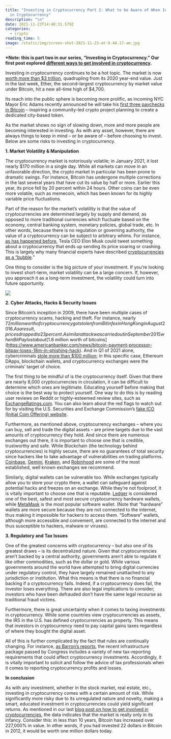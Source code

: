 ```yaml
---
title: "Investing in Cryptocurrency Part 2: What to be Aware of When Investing
  in Cryptocurrency"
description: "\n"
date: 2021-11-23T14:40:31.579Z
categories:
  - crypto
reading_time: 5
image: /static/img/screen-shot-2021-11-23-at-9.48.17-am.jpg
---
```

**\*Note: this is part two in our series, “Investing in Cryptocurrency.” Our first post explored [different ways to get involved in cryptocurrency](https://www.minecheck.com/posts/investing-in-cryptocurrency-part-1/).**

Investing in cryptocurrency continues to be a hot topic. The market is now [worth more than $3 trillion](https://time.com/6115300/cryptocurrency-value-3-trillion/), quadrupling from its 2020 year-end value. Just in the last week, Ether, the second-largest cryptocurrency by market value under Bitcoin, hit a new all-time high of $4,700. 

Its reach into the public sphere is becoming more prolific, as incoming NYC Mayor Eric Adams recently announced he will take his [first three paychecks in Bitcoin](https://www.nbcnewyork.com/news/local/eric-adams-plans-to-take-his-first-three-paychecks-as-nyc-mayor-in-bitcoin/3379169/) – inspiring a community-led crypto project planning to create a dedicated city-based token. 

As the market shows no sign of slowing down, more and more people are becoming interested in investing. As with any asset, however, there are always things to keep in mind – or be aware of – before choosing to invest. Below are some risks to investing in cryptocurrency. 

**1. Market Volatility & Manipulation** 

The cryptocurrency market is notoriously volatile; in January 2021, it lost nearly $170 million in a single day. While all markets can move in an unfavorable direction, the crypto market in particular has been prone to dramatic swings. For instance, Bitcoin has undergone multiple corrections in the last several years that have cut its value by half or more. Earlier this year, its price fell by 20 percent within 24 hours. Other coins can be even more volatile, such as memecoin, which has been known for its highly variable price fluctuations. 

Part of the reason for the market’s volatility is that the value of cryptocurrencies are determined largely by supply and demand, as opposed to more traditional currencies which fluctuate based on the economy, central banking system, monetary policies, global trade, etc. In other words, because there is no regulation or governing authority, the value of a cryptocurrency can be subject to arbitrary whims. For instance, [as has happened before](https://www.ndtv.com/world-news/elon-musk-sends-bitcoin-tumbling-with-stunning-u-turn-on-payments-2440647), Tesla CEO Elon Musk could tweet something about a cryptocurrency that ends up sending its price soaring or crashing. This is largely why many financial experts have described [cryptocurrencies as a “bubble](https://www.nytimes.com/2018/01/29/opinion/bitcoin-bubble-fraud.html).” 

One thing to consider is the big picture of your investment. If you’re looking to invest short-term, market volatility can be a large concern. If, however, you approach it as a long-term investment, the volatility could turn into future opportunity.



![](/static/img/shutterstock_1974418589-1-.jpg)

**2. Cyber Attacks, Hacks & Security Issues**

Since Bitcoin’s inception in 2009, there have been multiple cases of cryptocurrency scams, hacking and theft. For instance, nearly $72 million worth of cryptocurrency got stolen from Bitinfex in Hong Kong in August 2016. As a result, prices dropped to 23 percent. A similar attack was carried out in September 2015 when BitPay lost about [$1.8 million worth of bitcoins](https://www.americanbanker.com/news/bitcoin-payment-processor-bitpay-loses-18m-in-phishing-hack). And in Q1 of 2021 alone, cybercriminals [stole more than $100 million](https://atlasvpn.com/blog/blockchain-hackers-netted-over-100-million-in-q1-2021); in this specific case, Ethereum DApps, blockchain wallets, and cryptocurrency exchanges were the criminals’ target of choice.

The first thing to be mindful of is the cryptocurrency itself. Given that there are nearly 8,000 cryptocurrencies in circulation, it can be difficult to determine which ones are legitimate. Educating yourself before making that choice is the best way to protect yourself. One way to do this is by reading user reviews on Reddit or highly-esteemed review sites, such as [ExchangeRatings.com](https://exchangeratings.com/). You can also learn about the red flags to watch out for by visiting the U.S. Securities and Exchange Commission’s [fake ICO (Initial Coin Offering) website](https://www.investor.gov/ico-howeycoins).

Furthermore, as mentioned above, cryptocurrency exchanges – where you can buy, sell and trade the digital assets – are prime targets due to the vast amounts of cryptocurrency they hold. And since there are numerous exchanges out there, it is important to choose one that is credible, trustworthy and safe. While Blockchain (the technology behind cryptocurrencies) is highly secure, there are no guarantees of total security since hackers like to take advantage of vulnerabilities on trading platforms. [Coinbase](https://www.coinbase.com/plp/nar3?utm_source=google_search_b&utm_medium=cpc&utm_campaign=14162546120&utm_content=126804837498&utm_term=coinbase&utm_creative=543148349882&cb_device=c&cb_placement=&cb_country=us&cb_city=open&cb_language=en_us&gclid=CjwKCAjwn8SLBhAyEiwAHNTJbeKaBgZVtjkjbZWRDSg_bZP-nUpcEepR0AjIaEUgnykubXsRa6dBSBoCf74QAvD_BwE), [Gemini](https://www.gemini.com/), [Kraken](https://www.kraken.com/en-us/?clickid=S6qV5bzWHxyIRBXxyxWiKU4dUkBSC227STBH0A0&utm_source=Impact&utm_medium=Affiliate&utm_campaign=10078&utm_content=Online%20Tracking%20Link&irgwc=1&mpid=10078), and [Robinhood](https://robinhood.com/us/en/) are some of the most established, well known exchanges we recommend.

Similarly, digital wallets can be vulnerable too. While exchanges typically allow you to store your crypto there, a wallet can safeguard against potential hacks and freezes on an exchange. While they’re not foolproof, it is vitally important to choose one that is reputable. [Ledger](https://www.ledger.com/) is considered one of the best, safest and most secure cryptocurrency hardware wallets, while [MetaMask](https://metamask.io/) is the most popular software wallet. (Note that “hardware” wallets are more secure because they are not connected to the internet, thus making it impossible for hackers to access them. “Software” wallets, although more accessible and convenient, are connected to the internet and thus susceptible to hackers, malware or viruses).

**3. Regulatory and Tax Issues**

One of the greatest concerns with cryptocurrency – but also one of its greatest draws – is its decentralized nature. Given that cryptocurrencies aren’t backed by a central authority, governments aren’t able to regulate it like other commodities, such as the dollar or gold. While various governments around the world have attempted to bring digital currencies under regulatory control, they have largely remained unattached to any jurisdiction or institution. What this means is that there is no financial backing if a cryptocurrency fails. Indeed, if a cryptocurrency does fail, the investor loses everything. There are also legal implications to consider; investors who have been defrauded don’t have the same legal recourse as traditional fraud victims. 

Furthermore, there is great uncertainty when it comes to taxing investments in cryptocurrency. While some countries view cryptocurrencies as assets, the IRS in the U.S. has defined cryptocurrencies as property. This means that investors in cryptocurrency need to pay capital gains taxes regardless of where they bought the digital asset.

All of this is further complicated by the fact that rules are continually changing. For instance, [as Barron’s reports](https://www.barrons.com/articles/bitcoin-crypto-tax-reporting-rules-51636399958), the recent infrastructure package passed by Congress includes a variety of new tax-reporting requirements that could affect cryptocurrency investments. Accordingly, it is vitally important to solicit and follow the advice of tax professionals when it comes to reporting cryptocurrency profits and losses. 

**In conclusion**

As with any investment, whether in the stock market, real estate, etc.,  investing in cryptocurrency comes with a certain amount of risk. While significantly more risky due to its unregulated nature and novelty, making a smart, educated investment in cryptocurrencies could yield significant returns. As mentioned in our last [blog post on how to get involved in cryptocurrencies](https://www.minecheck.com/posts/investing-in-cryptocurrency-part-1/), the data indicates that the market is really only in its infancy. Consider this: in less than 10 years, Bitcoin has increased over 227,000% in value. In other words, if you had invested 22 dollars in Bitcoin in 2012, it would be worth one million dollars today.